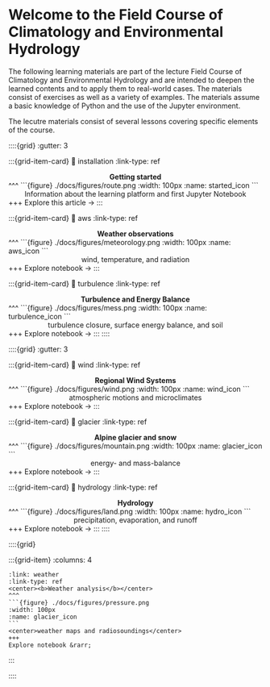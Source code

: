 # Welcome to the Field Course of Climatology and Environmental Hydrology

The following learning materials are part of the lecture Field Course of
Climatology and Environmental Hydrology and are intended to
deepen the learned contents and to apply them to real-world cases. The
materials consist of exercises as well as a variety of examples. The materials
assume a basic knowledge of Python and the use of the Jupyter environment. 

The lecutre materials consist of several lessons covering specific elements of the course. 

::::{grid}
:gutter: 3

:::{grid-item-card} 
:link: installation 
:link-type: ref
<center><b>Getting started</b></center>
^^^
```{figure} ./docs/figures/route.png
:width: 100px
:name: started_icon
```
<center>Information about the learning platform and first Jupyter Notebook</center>
+++
Explore this article &rarr;
:::

:::{grid-item-card} 
:link: aws 
:link-type: ref
<center><b>Weather observations</b></center>
^^^
```{figure} ./docs/figures/meteorology.png
:width: 100px
:name: aws_icon
```
<center>wind, temperature, and radiation</center>
+++
Explore notebook &rarr;
:::

:::{grid-item-card} 
:link: turbulence 
:link-type: ref
<center><b>Turbulence and Energy Balance</b></center>
^^^
```{figure} ./docs/figures/mess.png
:width: 100px
:name: turbulence_icon
```
<center>turbulence closure, surface energy balance, and soil</center>
+++
Explore notebook &rarr;
:::
::::

::::{grid}
:gutter: 3

:::{grid-item-card} 
:link: wind
:link-type: ref
<center><b>Regional Wind Systems</b></center>
^^^
```{figure} ./docs/figures/wind.png
:width: 100px
:name: wind_icon
```
<center>atmospheric motions and microclimates</center>
+++
Explore notebook &rarr;
:::

:::{grid-item-card} 
:link: glacier
:link-type: ref
<center><b>Alpine glacier and snow</b></center>
^^^
```{figure} ./docs/figures/mountain.png
:width: 100px
:name: glacier_icon
```
<center>energy- and mass-balance</center>
+++
Explore notebook &rarr;
:::

:::{grid-item-card} 
:link: hydrology
:link-type: ref
<center><b>Hydrology</b></center>
^^^
```{figure} ./docs/figures/land.png
:width: 100px
:name: hydro_icon
```
<center>precipitation, evaporation, and runoff</center>
+++
Explore notebook &rarr;
:::
::::

::::{grid}

:::{grid-item}
:columns: 4
````{card} 
:link: weather
:link-type: ref
<center><b>Weather analysis</b></center>
^^^
```{figure} ./docs/figures/pressure.png
:width: 100px
:name: glacier_icon
```
<center>weather maps and radiosoundings</center>
+++
Explore notebook &rarr;
````
:::

::::
